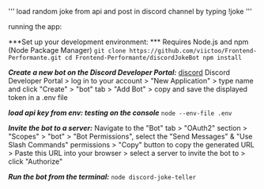 ''' load random joke from api and post in discord channel by typing !joke '''

running the app:

***Set up your development environment: ***
Requires Node.js and npm (Node Package Manager)
`` git clone https://github.com/viictoo/Frontend-Performante.git
cd Frontend-Performante/discordJokeBot
npm install ``

***Create a new bot on the Discord Developer Portal:*** 
[discord](https://discord.com/developers/docs/topics/permissions)
Discord Developer Portal > log in to your account > "New Application" > type name and click "Create" > "bot" tab > "Add Bot" > copy and save the displayed token in a .env file

***load api key from env: testing on the console***
`` node --env-file .env ``

***Invite the  bot to a server:*** 
Navigate to the "Bot" tab > "OAuth2" section > "Scopes" > "bot" > "Bot Permissions", select the "Send Messages" & "Use Slash Commands" permissions > "Copy" button to copy the generated URL > Paste this URL into your browser > select a server to invite the bot to > click "Authorize"


***Run the bot from the terminal:***
``node discord-joke-teller``